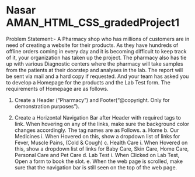 # Nasar AMAN_HTML_CSS_gradedProject1
Problem Statement:-
A Pharmacy shop who has millions of customers are in need of creating a website for their
products. As they have hundreds of offline orders coming in every day and it is becoming
difficult to keep track of it, your organization has taken up the project. The pharmacy also has tie
up with various Diagnostic centers where the pharmacy will take samples from the patients at
their doorstep and analyses in the lab. The report will be sent via mail and a hard copy if
requested. And your team has asked you to develop a Homepage for the products and the Lab
Test form. The requirements of Homepage are as follows.

1. Create a Header (“Pharmacy”) and Footer(“@copyright. Only for demonstration
purposes”).

2. Create a Horizontal Navigation Bar after Header with required tags to link. When
hovering on any of the links, make sure the background color changes accordingly. The
tag names are as Follows.
a. Home
b. Our Medicines
i. When Hovered on this, show a dropdown list of links for Fever, Muscle
Pains, (Cold & Cough)
c. Health Care
i. When Hovered on this, show a dropdown list of links for Baby Care, Skin
Care, Home Care, Personal Care and Pet Care
d. Lab Test
i. When Clicked on Lab Test, Open a form to book the slot.
e. When the web page is scrolled, make sure that the navigation bar is still seen on
the top of the web page.
